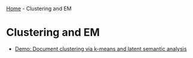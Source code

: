 [Home](../sequence.md) - Clustering and EM

# Clustering and EM

* [Demo: Document clustering via k-means and latent semantic analysis](./demo1_doc_cluster.ipynb)
